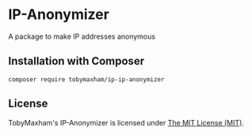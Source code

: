 # IP-Anonymizer
A package to make IP addresses anonymous

## Installation with Composer

```shell
composer require tobymaxham/ip-ip-anonymizer
```


## License

TobyMaxham's IP-Anonymizer is licensed under [The MIT License (MIT)](LICENSE).